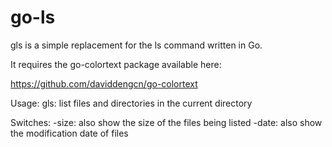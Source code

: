 go-ls
=====

gls is a simple replacement for the ls command written in Go.

It requires the go-colortext package available here:

https://github.com/daviddengcn/go-colortext

Usage:
gls: list files and directories in the current directory

Switches:
-size: also show the size of the files being listed
-date: also show the modification date of files
